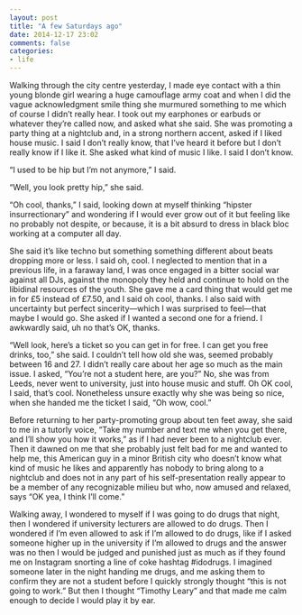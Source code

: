 ```yaml
---
layout: post
title: "A few Saturdays ago"
date: 2014-12-17 23:02
comments: false
categories:
- life
---
```


Walking through the city centre yesterday, I made eye contact with a thin young blonde girl wearing a huge camouflage army coat and when I did the vague acknowledgment smile thing she murmured something to me which of course I didn’t really hear. I took out my earphones or earbuds or whatever they’re called now, and asked what she said. She was promoting a party thing at a nightclub and, in a strong northern accent, asked if I liked house music. I said I don’t really know, that I’ve heard it before but I don’t really know if I like it. She asked what kind of music I like. I said I don’t know.

“I used to be hip but I’m not anymore,” I said.

“Well, you look pretty hip,” she said.

“Oh cool, thanks,” I said, looking down at myself thinking “hipster insurrectionary” and wondering if I would ever grow out of it but feeling like no probably not despite, or because, it is a bit absurd to dress in black bloc working at a computer all day.

She said it’s like techno but something something different about beats dropping more or less. I said oh, cool. I neglected to mention that in a previous life, in a faraway land, I was once engaged in a bitter social war against all DJs, against the monopoly they held and continue to hold on the libidinal resources of the youth. She gave me a card thing that would get me in for £5 instead of £7.50, and I said oh cool, thanks. I also said with uncertainty but perfect sincerity—which I was surprised to feel—that maybe I would go. She asked if I wanted a second one for a friend. I awkwardly said, uh no that’s OK, thanks.

“Well look, here’s a ticket so you can get in for free. I can get you free drinks, too,” she said.
I couldn’t tell how old she was, seemed probably between 16 and 27. I didn’t really care about her age so much as the main issue. I asked, “You’re not a student here, are you?” No, she was from Leeds, never went to university, just into house music and stuff. Oh OK cool, I said, that’s cool.
Nonetheless unsure exactly why she was being so nice, when she handed me the ticket I said, “Oh wow, cool.”

Before returning to her party-promoting group about ten feet away, she said to me in a tutorly voice, “Take my number and text me when you get there, and I’ll show you how it works,” as if I had never been to a nightclub ever. Then it dawned on me that she probably just felt bad for me and wanted to help me, this American guy in a minor British city who doesn’t know what kind of music he likes and apparently has nobody to bring along to a nightclub and does not in any part of his self-presentation really appear to be a member of any recognizable milieu but who, now amused and relaxed, says “OK yea, I think I’ll come.”

Walking away, I wondered to myself if I was going to do drugs that night, then I wondered if university lecturers are allowed to do drugs. Then I wondered if I’m even allowed to ask if I’m allowed to do drugs, like if I asked someone higher up in the university if I’m allowed to drugs and the answer was no then I would be judged and punished just as much as if they found me on Instagram snorting a line of coke hashtag #idodrugs. I imagined someone later in the night handing me drugs, and me asking them to confirm they are not a student before I quickly strongly thought “this is not going to work.” But then I thought “Timothy Leary” and that made me calm enough to decide I would play it by ear.
